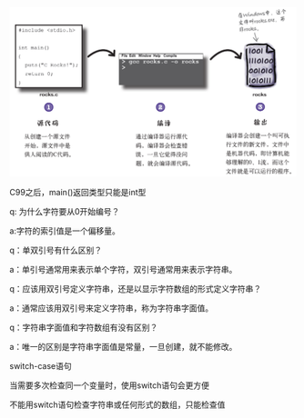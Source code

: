 

![image-20200522161639362](../%E6%96%87%E7%8C%AE%E9%98%85%E8%AF%BB/pic/image-20200522161639362.png)

C99之后，main()返回类型只能是int型

q: 为什么字符要从0开始编号？

a:字符的索引值是一个偏移量。

q：单双引号有什么区别？

a：单引号通常用来表示单个字符，双引号通常用来表示字符串。

q：应该用双引号定义字符串，还是以显示字符数组的形式定义字符串？

a：通常应该用双引号来定义字符串，称为字符串字面值。

q：字符串字面值和字符数组有没有区别？

a：唯一的区别是字符串字面值是常量，一旦创建，就不能修改。

switch-case语句

当需要多次检查同一个变量时，使用switch语句会更方便

不能用switch语句检查字符串或任何形式的数组，只能检查值

